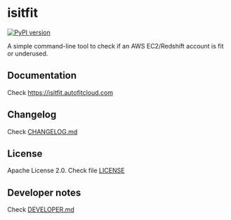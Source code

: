 # isitfit

[![PyPI version](https://badge.fury.io/py/isitfit.svg)](https://badge.fury.io/py/isitfit)

A simple command-line tool to check if an AWS EC2/Redshift account is fit or underused.


## Documentation

Check https://isitfit.autofitcloud.com


## Changelog

Check [CHANGELOG.md](CHANGELOG.md)


## License

Apache License 2.0. Check file [LICENSE](LICENSE)


## Developer notes

Check [DEVELOPER.md](DEVELOPER.md)

